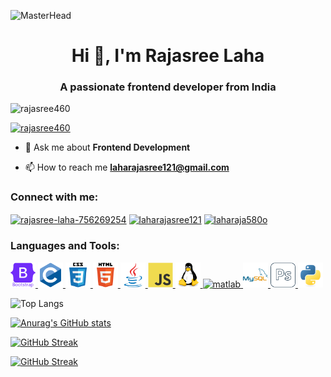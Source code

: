 ![MasterHead](https://previews.123rf.com/images/karpenkoilia/karpenkoilia1806/karpenkoilia180600011/102988806-vector-line-web-concept-for-programming-linear-web-banner-for-coding.jpg)
<h1 align="center">Hi 👋, I'm Rajasree Laha</h1>
<h3 align="center">A passionate frontend developer from India</h3>

<p align="left"> <img src="https://komarev.com/ghpvc/?username=rajasree460&label=Profile%20views&color=0e75b6&style=flat" alt="rajasree460" /> </p>

<p align="left"> <a href="https://github.com/ryo-ma/github-profile-trophy"><img src="https://github-profile-trophy.vercel.app/?username=rajasree460" alt="rajasree460" /></a> </p>

- 💬 Ask me about **Frontend Development**

- 📫 How to reach me **laharajasree121@gmail.com**

<h3 align="left">Connect with me:</h3>
<p align="left">
<a href="https://linkedin.com/in/rajasree-laha-756269254" target="blank"><img align="center" src="https://raw.githubusercontent.com/rahuldkjain/github-profile-readme-generator/master/src/images/icons/Social/linked-in-alt.svg" alt="rajasree-laha-756269254" height="30" width="40" /></a>
<a href="https://www.leetcode.com/laharajasree121" target="blank"><img align="center" src="https://raw.githubusercontent.com/rahuldkjain/github-profile-readme-generator/master/src/images/icons/Social/leet-code.svg" alt="laharajasree121" height="30" width="40" /></a>
<a href="https://auth.geeksforgeeks.org/user/laharaja580o" target="blank"><img align="center" src="https://raw.githubusercontent.com/rahuldkjain/github-profile-readme-generator/master/src/images/icons/Social/geeks-for-geeks.svg" alt="laharaja580o" height="30" width="40" /></a>
</p>

<h3 align="left">Languages and Tools:</h3>
<p align="left"> <a href="https://getbootstrap.com" target="_blank" rel="noreferrer"> <img src="https://raw.githubusercontent.com/devicons/devicon/master/icons/bootstrap/bootstrap-plain-wordmark.svg" alt="bootstrap" width="40" height="40"/> </a> <a href="https://www.cprogramming.com/" target="_blank" rel="noreferrer"> <img src="https://raw.githubusercontent.com/devicons/devicon/master/icons/c/c-original.svg" alt="c" width="40" height="40"/> </a> <a href="https://www.w3schools.com/css/" target="_blank" rel="noreferrer"> <img src="https://raw.githubusercontent.com/devicons/devicon/master/icons/css3/css3-original-wordmark.svg" alt="css3" width="40" height="40"/> </a> <a href="https://www.w3.org/html/" target="_blank" rel="noreferrer"> <img src="https://raw.githubusercontent.com/devicons/devicon/master/icons/html5/html5-original-wordmark.svg" alt="html5" width="40" height="40"/> </a> <a href="https://www.java.com" target="_blank" rel="noreferrer"> <img src="https://raw.githubusercontent.com/devicons/devicon/master/icons/java/java-original.svg" alt="java" width="40" height="40"/> </a> <a href="https://developer.mozilla.org/en-US/docs/Web/JavaScript" target="_blank" rel="noreferrer"> <img src="https://raw.githubusercontent.com/devicons/devicon/master/icons/javascript/javascript-original.svg" alt="javascript" width="40" height="40"/> </a> <a href="https://www.linux.org/" target="_blank" rel="noreferrer"> <img src="https://raw.githubusercontent.com/devicons/devicon/master/icons/linux/linux-original.svg" alt="linux" width="40" height="40"/> </a> <a href="https://www.mathworks.com/" target="_blank" rel="noreferrer"> <img src="https://upload.wikimedia.org/wikipedia/commons/2/21/Matlab_Logo.png" alt="matlab" width="40" height="40"/> </a> <a href="https://www.mysql.com/" target="_blank" rel="noreferrer"> <img src="https://raw.githubusercontent.com/devicons/devicon/master/icons/mysql/mysql-original-wordmark.svg" alt="mysql" width="40" height="40"/> </a> <a href="https://www.photoshop.com/en" target="_blank" rel="noreferrer"> <img src="https://raw.githubusercontent.com/devicons/devicon/master/icons/photoshop/photoshop-line.svg" alt="photoshop" width="40" height="40"/> </a> <a href="https://www.python.org" target="_blank" rel="noreferrer"> <img src="https://raw.githubusercontent.com/devicons/devicon/master/icons/python/python-original.svg" alt="python" width="40" height="40"/> </a> </p>

<!--<p><img align="left" src="https://githubreadmestats-rajasree-lahas-projects.vercel.app/api/top-langs?username=rajasree460&show_icons=true&locale=en&layout=compact" alt="rajasree460" /></p>-->

![Top Langs](https://github-readme-stats.vercel.app/api/top-langs/?username=rajasree460&layout=compact)


<!--<p>&nbsp;<img align="center" src="https://githubreadmestats-rajasree-lahas-projects.vercel.app/api?username=rajasree460&show_icons=true&locale=en" alt="rajasree460" /></p>-->

[![Anurag's GitHub stats](https://github-readme-stats.vercel.app/api?username=rajasree460)](https://github.com/anuraghazra/github-readme-stats)


<!--<p><img align="center" src="https://github-readme-streak-stats.herokuapp.com/?user=rajasree460&" alt="rajasree460" /></p>-->


[![GitHub Streak](https://rajasree-github-readme-streak-stats.vercel.app?user=rajasree460)](https://git.io/streak-stats)



[![GitHub Streak](https://rajasree-github-readme-streak-stats.vercel.app?user=rajasree460)](https://git.io/streak-stats)


